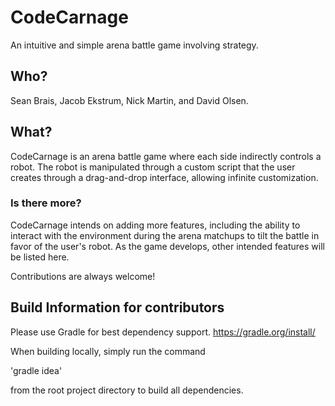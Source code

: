 # CodeCarnage
An intuitive and simple arena battle game involving strategy.

## Who?
Sean Brais, Jacob Ekstrum, Nick Martin, and David Olsen.

## What?
CodeCarnage is an arena battle game where each side indirectly controls a robot. The robot is manipulated through a custom script that the user creates through a drag-and-drop interface, allowing infinite customization.

### Is there more?

CodeCarnage intends on adding more features, including the ability to interact with the environment during the arena matchups to tilt the battle in favor of the user's robot. As the game develops, other intended features will be listed here.

Contributions are always welcome!

## Build Information for contributors
Please use Gradle for best dependency support.  https://gradle.org/install/

When building locally, simply run the command 

'gradle idea'

 from the root project directory to build all dependencies.
